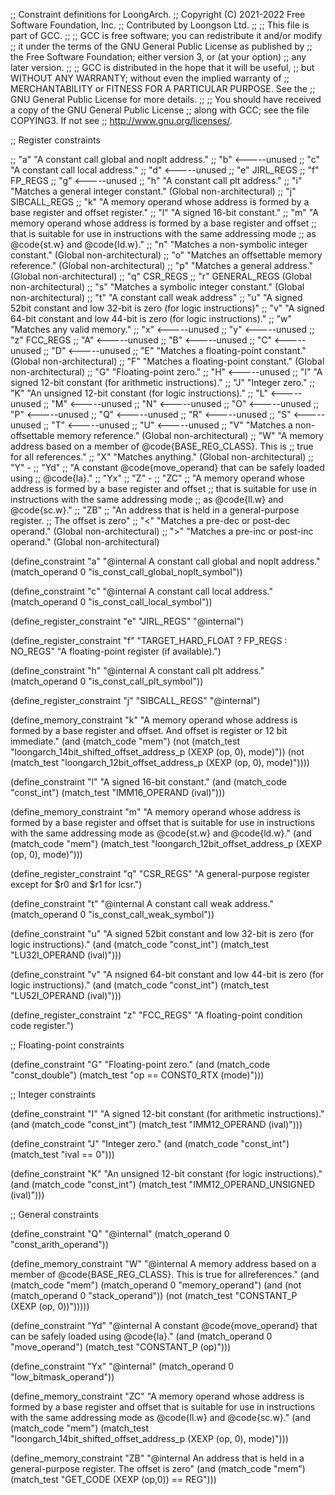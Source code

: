 ;; Constraint definitions for LoongArch.
;; Copyright (C) 2021-2022 Free Software Foundation, Inc.
;; Contributed by Loongson Ltd.
;;
;; This file is part of GCC.
;;
;; GCC is free software; you can redistribute it and/or modify
;; it under the terms of the GNU General Public License as published by
;; the Free Software Foundation; either version 3, or (at your option)
;; any later version.
;;
;; GCC is distributed in the hope that it will be useful,
;; but WITHOUT ANY WARRANTY; without even the implied warranty of
;; MERCHANTABILITY or FITNESS FOR A PARTICULAR PURPOSE.  See the
;; GNU General Public License for more details.
;;
;; You should have received a copy of the GNU General Public License
;; along with GCC; see the file COPYING3.  If not see
;; <http://www.gnu.org/licenses/>.

;; Register constraints

;; "a" "A constant call global and noplt address."
;; "b" <-----unused
;; "c" "A constant call local address."
;; "d" <-----unused
;; "e" JIRL_REGS
;; "f" FP_REGS
;; "g" <-----unused
;; "h" "A constant call plt address."
;; "i" "Matches a general integer constant." (Global non-architectural)
;; "j" SIBCALL_REGS
;; "k" "A memory operand whose address is formed by a base register and offset register."
;; "l" "A signed 16-bit constant."
;; "m" "A memory operand whose address is formed by a base register and offset
;;      that is suitable for use in instructions with the same addressing mode
;;      as @code{st.w} and @code{ld.w}."
;; "n" "Matches a non-symbolic integer constant." (Global non-architectural)
;; "o" "Matches an offsettable memory reference." (Global non-architectural)
;; "p" "Matches a general address." (Global non-architectural)
;; "q" CSR_REGS
;; "r" GENERAL_REGS (Global non-architectural)
;; "s" "Matches a symbolic integer constant." (Global non-architectural)
;; "t" "A constant call weak address"
;; "u" "A signed 52bit constant and low 32-bit is zero (for logic instructions)"
;; "v" "A signed 64-bit constant and low 44-bit is zero (for logic instructions)."
;; "w" "Matches any valid memory."
;; "x" <-----unused
;; "y" <-----unused
;; "z" FCC_REGS
;; "A" <-----unused
;; "B" <-----unused
;; "C" <-----unused
;; "D" <-----unused
;; "E" "Matches a floating-point constant." (Global non-architectural)
;; "F" "Matches a floating-point constant." (Global non-architectural)
;; "G" "Floating-point zero."
;; "H" <-----unused
;; "I" "A signed 12-bit constant (for arithmetic instructions)."
;; "J" "Integer zero."
;; "K" "An unsigned 12-bit constant (for logic instructions)."
;; "L" <-----unused
;; "M" <-----unused
;; "N" <-----unused
;; "O" <-----unused
;; "P" <-----unused
;; "Q" <-----unused
;; "R" <-----unused
;; "S" <-----unused
;; "T" <-----unused
;; "U" <-----unused
;; "V" "Matches a non-offsettable memory reference." (Global non-architectural)
;; "W" "A memory address based on a member of @code{BASE_REG_CLASS}.  This is
;;     true for all references."
;; "X" "Matches anything." (Global non-architectural)
;; "Y" -
;;    "Yd"
;;       "A constant @code{move_operand} that can be safely loaded using
;;	  @code{la}."
;;    "Yx"
;; "Z" -
;;    "ZC"
;;      "A memory operand whose address is formed by a base register and offset
;;       that is suitable for use in instructions with the same addressing mode
;;       as @code{ll.w} and @code{sc.w}."
;;    "ZB"
;;      "An address that is held in a general-purpose register.
;;      The offset is zero"
;; "<" "Matches a pre-dec or post-dec operand." (Global non-architectural)
;; ">" "Matches a pre-inc or post-inc operand." (Global non-architectural)

(define_constraint "a"
  "@internal
   A constant call global and noplt address."
  (match_operand 0 "is_const_call_global_noplt_symbol"))

(define_constraint "c"
  "@internal
   A constant call local address."
  (match_operand 0 "is_const_call_local_symbol"))

(define_register_constraint "e" "JIRL_REGS"
  "@internal")

(define_register_constraint "f" "TARGET_HARD_FLOAT ? FP_REGS : NO_REGS"
  "A floating-point register (if available).")

(define_constraint "h"
  "@internal
   A constant call plt address."
  (match_operand 0 "is_const_call_plt_symbol"))

(define_register_constraint "j" "SIBCALL_REGS"
  "@internal")

(define_memory_constraint "k"
  "A memory operand whose address is formed by a base register and offset.
   And offset is register or 12 bit immediate."
  (and (match_code "mem")
       (not (match_test "loongarch_14bit_shifted_offset_address_p (XEXP (op, 0), mode)"))
       (not (match_test "loongarch_12bit_offset_address_p (XEXP (op, 0), mode)"))))

(define_constraint "l"
"A signed 16-bit constant."
(and (match_code "const_int")
     (match_test "IMM16_OPERAND (ival)")))

(define_memory_constraint "m"
  "A memory operand whose address is formed by a base register and offset
   that is suitable for use in instructions with the same addressing mode
   as @code{st.w} and @code{ld.w}."
  (and (match_code "mem")
       (match_test "loongarch_12bit_offset_address_p (XEXP (op, 0), mode)")))

(define_register_constraint "q" "CSR_REGS"
  "A general-purpose register except for $r0 and $r1 for lcsr.")

(define_constraint "t"
  "@internal
   A constant call weak address."
  (match_operand 0 "is_const_call_weak_symbol"))

(define_constraint "u"
  "A signed 52bit constant and low 32-bit is zero (for logic instructions)."
  (and (match_code "const_int")
       (match_test "LU32I_OPERAND (ival)")))

(define_constraint "v"
  "A nsigned 64-bit constant and low 44-bit is zero (for logic instructions)."
  (and (match_code "const_int")
       (match_test "LU52I_OPERAND (ival)")))

(define_register_constraint "z" "FCC_REGS"
  "A floating-point condition code register.")

;; Floating-point constraints

(define_constraint "G"
  "Floating-point zero."
  (and (match_code "const_double")
       (match_test "op == CONST0_RTX (mode)")))

;; Integer constraints

(define_constraint "I"
  "A signed 12-bit constant (for arithmetic instructions)."
  (and (match_code "const_int")
       (match_test "IMM12_OPERAND (ival)")))

(define_constraint "J"
  "Integer zero."
  (and (match_code "const_int")
       (match_test "ival == 0")))

(define_constraint "K"
  "An unsigned 12-bit constant (for logic instructions)."
  (and (match_code "const_int")
       (match_test "IMM12_OPERAND_UNSIGNED (ival)")))

;; General constraints

(define_constraint "Q"
  "@internal"
  (match_operand 0 "const_arith_operand"))

(define_memory_constraint "W"
  "@internal
   A memory address based on a member of @code{BASE_REG_CLASS}.  This is
   true for allreferences."
  (and (match_code "mem")
       (match_operand 0 "memory_operand")
	    (and (not (match_operand 0 "stack_operand"))
		 (not (match_test "CONSTANT_P (XEXP (op, 0))")))))

(define_constraint "Yd"
  "@internal
   A constant @code{move_operand} that can be safely loaded using
   @code{la}."
  (and (match_operand 0 "move_operand")
       (match_test "CONSTANT_P (op)")))

(define_constraint "Yx"
   "@internal"
   (match_operand 0 "low_bitmask_operand"))

(define_memory_constraint "ZC"
  "A memory operand whose address is formed by a base register and offset
   that is suitable for use in instructions with the same addressing mode
   as @code{ll.w} and @code{sc.w}."
  (and (match_code "mem")
       (match_test "loongarch_14bit_shifted_offset_address_p (XEXP (op, 0), mode)")))

(define_memory_constraint "ZB"
  "@internal
  An address that is held in a general-purpose register.
  The offset is zero"
  (and (match_code "mem")
       (match_test "GET_CODE (XEXP (op,0)) == REG")))

